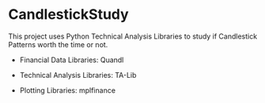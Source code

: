 # CandlestickStudy

This project uses Python Technical Analysis Libraries to study if Candlestick Patterns worth the time or not.

- Financial Data Libraries:
Quandl

- Technical Analysis Libraries:
TA-Lib

- Plotting Libraries:
mplfinance
